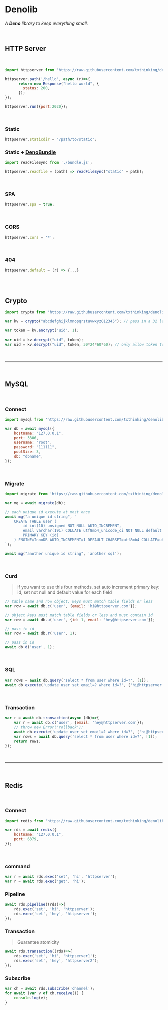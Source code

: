 
# Denolib

*A **Deno** library to keep everything small.*

<br>

## HTTP Server

<br>

```javascript
import httpserver from 'https://raw.githubusercontent.com/txthinking/denolib/master/httpserver.js';

httpserver.path('/hello', async (r)=>{
      return new Response("hello world", {
        status: 200,
      });
});

httpserver.run({port:2020});
```

<br>

### Static

```javascript
httpserver.staticdir = "/path/to/static";
```

### Static + **[DenoBundle]**

```javascript
import readFileSync from './bundle.js';

httpserver.readfile = (path) => readFileSync("static" + path);
```

<br>

### SPA

```javascript
httpserver.spa = true;
```

<br>

### CORS

```javascript
httpserver.cors = '*';
```

<br>

### 404

```javascript
httpserver.default = (r) => {...}
```

<br>
<br>

## Crypto

```javascript
import crypto from 'https://raw.githubusercontent.com/txthinking/denolib/master/crypto.js';

var kv = crypto("abcdefghijklmnopqrstuvwxyz012345"); // pass in a 32 length key

var token = kv.encrypt("uid", 1);

var uid = kv.decrypt("uid", token);
var uid = kv.decrypt("uid", token, 30*24*60*60); // only allow token to be valid for 30 days
```

<br>

---

<br>

## MySQL

<br>

### Connect

```javascript
import mysql from 'https://raw.githubusercontent.com/txthinking/denolib/master/mysql.js';

var db = await mysql({
    hostname: "127.0.0.1",
    port: 3306,
    username: "root",
    password: "111111",
    poolSize: 3,
    db: "dbname",
});
```

<br>

### Migrate

```javascript
import migrate from 'https://raw.githubusercontent.com/txthinking/denolib/master/migrate.js';

var mg = await migrate(db);

// each unique id execute at most once
await mg("a unique id string", `
    CREATE TABLE user (
        id int(10) unsigned NOT NULL AUTO_INCREMENT,
        email varchar(191) COLLATE utf8mb4_unicode_ci NOT NULL default '',
        PRIMARY KEY (id)
    ) ENGINE=InnoDB AUTO_INCREMENT=1 DEFAULT CHARSET=utf8mb4 COLLATE=utf8mb4_unicode_ci
`);

await mg("another unique id string", 'another sql');
```

<br>

### Curd

> if you want to use this four methods, set auto increment primary key: id, set not null and default value for each field

```javascript
// table name and row object, keys must match table fields or less
var row = await db.c('user', {email: 'hi@httpserver.com'});

// object keys must match table fields or less and must contain id
var row = await db.u('user', {id: 1, email: 'hey@httpserver.com'});

// pass in id
var row = await db.r('user', 1);

// pass in id
await db.d('user', 1);
```

<br>

### SQL

```javascript
var rows = await db.query('select * from user where id=?', [1]);
await db.execute('update user set email=? where id=?', ['hi@httpserver.com', 1]);
```

<br>

### Transaction

```javascript
var r = await db.transaction(async (db)=>{
    var r = await db.c('user', {email: 'hey@httpserver.com'});
    // throw new Error('rollback');
    await db.execute('update user set email=? where id=?', ['hi@httpserver.com', 1]);
    var rows = await db.query('select * from user where id=?', [1]);
    return rows;
});
```

<br>

---

<br>

## Redis

<br>

### Connect

```javascript
import redis from 'https://raw.githubusercontent.com/txthinking/denolib/master/redis.js';

var rds = await redis({
    hostname: "127.0.0.1",
    port: 6379,
});
```

<br>

### command

```javascript
var r = await rds.exec('set', 'hi', 'httpserver');
var r = await rds.exec('get', 'hi');
```

### Pipeline

```javascript
await rds.pipeline((rds)=>{
    rds.exec('set', 'hi', 'httpserver');
    rds.exec('set', 'hey', 'httpserver');
});
```

### Transaction

> Guarantee atomicity

```javascript
await rds.transaction((rds)=>{
    rds.exec('set', 'hi', 'httpserver1');
    rds.exec('set', 'hey', 'httpserver2');
});
```

### Subscribe

```javascript
var ch = await rds.subscribe('channel');
for await (var v of ch.receive()) {
    console.log(v);
}
```



<!----------------------------------------------------------------------------->

[denobundle]: https://github.com/txthinking/denobundle
